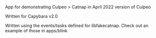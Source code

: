App for demonstrating Culpeo > Catnap in April 2022 version of Culpeo

Written for Capybara v2.0

Written using the events/tasks defined for libfakecatnap. Check out an example
of those in apps/blink

